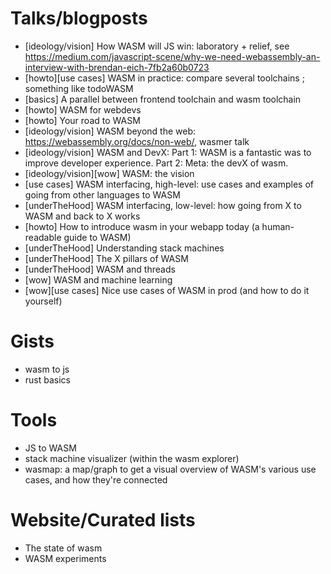 # Talks/blogposts

- [ideology/vision] How WASM will JS win: laboratory + relief, see https://medium.com/javascript-scene/why-we-need-webassembly-an-interview-with-brendan-eich-7fb2a60b0723
- [howto][use cases] WASM in practice: compare several toolchains ; something like todoWASM
- [basics] A parallel between frontend toolchain and wasm toolchain
- [howto] WASM for webdevs
- [howto] Your road to WASM
- [ideology/vision] WASM beyond the web: https://webassembly.org/docs/non-web/, wasmer talk
- [ideology/vision] WASM and DevX: Part 1: WASM is a fantastic was to improve developer experience. Part 2: Meta: the devX of wasm.
- [ideology/vision][wow] WASM: the vision
- [use cases] WASM interfacing, high-level: use cases and examples of going from other languages to WASM
- [underTheHood] WASM interfacing, low-level: how going from X to WASM and back to X works
- [howto] How to introduce wasm in your webapp today (a human-readable guide to WASM)
- [underTheHood] Understanding stack machines
- [underTheHood] The X pillars of WASM
- [underTheHood] WASM and threads
- [wow] WASM and machine learning
- [wow][use cases] Nice use cases of WASM in prod (and how to do it yourself)

# Gists

- wasm to js
- rust basics

# Tools

- JS to WASM
- stack machine visualizer (within the wasm explorer)
- wasmap: a map/graph to get a visual overview of WASM's various use cases, and how they're connected

# Website/Curated lists

- The state of wasm
- WASM experiments
